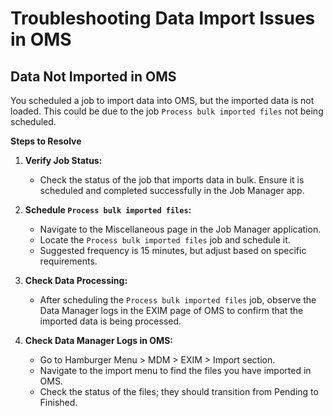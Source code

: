 # Troubleshooting Data Import Issues in OMS

## Data Not Imported in OMS

You scheduled a job to import data into OMS, but the imported data is not loaded. This could be due to the job `Process bulk imported files` not being scheduled.

**Steps to Resolve**

1. **Verify Job Status:**
   - Check the status of the job that imports data in bulk. Ensure it is scheduled and completed successfully in the Job Manager app.

2. **Schedule `Process bulk imported files`:**
   - Navigate to the Miscellaneous page in the Job Manager application.
   - Locate the `Process bulk imported files` job and schedule it.
   - Suggested frequency is 15 minutes, but adjust based on specific requirements.

3. **Check Data Processing:**
   - After scheduling the `Process bulk imported files` job, observe the Data Manager logs in the EXIM page of OMS to confirm that the imported data is being processed.

4. **Check Data Manager Logs in OMS:**
   - Go to Hamburger Menu > MDM > EXIM > Import section.
   - Navigate to the import menu to find the files you have imported in OMS.
   - Check the status of the files; they should transition from Pending to Finished.